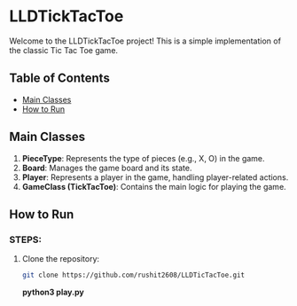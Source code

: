 # LLDTickTacToe

Welcome to the LLDTickTacToe project! This is a simple implementation of the classic Tic Tac Toe game. 

## Table of Contents

- [Main Classes](#main-classes)
- [How to Run](#how-to-run)


## Main Classes

1. **PieceType**: Represents the type of pieces (e.g., X, O) in the game.
2. **Board**: Manages the game board and its state.
3. **Player**: Represents a player in the game, handling player-related actions.
4. **GameClass (TickTacToe)**: Contains the main logic for playing the game.

## How to Run

### STEPS:

1. Clone the repository:

   ```bash
   git clone https://github.com/rushit2608/LLDTicTacToe.git
   ```

   **python3 play.py**

